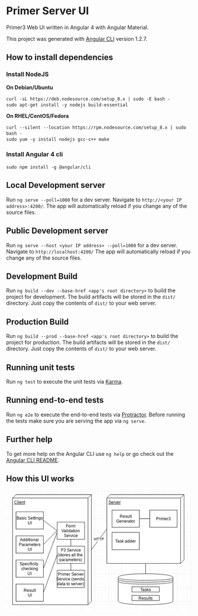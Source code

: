 # Primer Server UI

Primer3 Web UI written in Angular 4 with Angular Material.

This project was generated with [Angular CLI](https://github.com/angular/angular-cli) version 1.2.7.

## How to install dependencies

### Install NodeJS

**On Debian/Ubuntu**
```shell
curl -sL https://deb.nodesource.com/setup_8.x | sudo -E bash -
sudo apt-get install -y nodejs build-essential
```

**On RHEL/CentOS/Fedora**
```shell
curl --silent --location https://rpm.nodesource.com/setup_8.x | sudo bash -
sudo yum -y install nodejs gcc-c++ make
```

### Install Angular 4 cli

```shell
sudo npm install -g @angular/cli
```

## Local Development server

Run `ng serve --poll=1000` for a dev server. Navigate to `http://<your IP address>:4200/`. The app will automatically reload if you change any of the source files.

## Public Development server

Run `ng serve --host <your IP address> --poll=1000` for a dev server. Navigate to `http://localhost:4200/` The app will automatically reload if you change any of the source files.

## Development Build

Run `ng build --dev --base-href <app's root directory>` to build the project for development. The build artifacts will be stored in the `dist/` directory. Just copy the contents of `dist/` to your web server.

## Production Build

Run `ng build --prod --base-href <app's root directory>` to build the project for production. The build artifacts will be stored in the `dist/` directory. Just copy the contents of `dist/` to your web server.

## Running unit tests

Run `ng test` to execute the unit tests via [Karma](https://karma-runner.github.io).

## Running end-to-end tests

Run `ng e2e` to execute the end-to-end tests via [Protractor](http://www.protractortest.org/).
Before running the tests make sure you are serving the app via `ng serve`.

## Further help

To get more help on the Angular CLI use `ng help` or go check out the [Angular CLI README](https://github.com/angular/angular-cli/blob/master/README.md).

## How this UI works

![block diagram](manual_data/block-diagram.png)